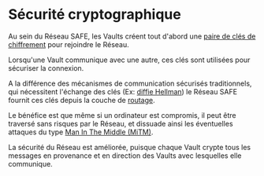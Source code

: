 # Sécurité cryptographique
Au sein du Réseau SAFE, les Vaults créent tout d'abord une [paire de clés de chiffrement](http://en.wikipedia.org/wiki/Public-key_cryptography) pour rejoindre le Réseau.

Lorsqu'une Vault communique avec une autre, ces clés sont utilisées pour sécuriser la connexion.

A la différence des mécanismes de communication sécurisés traditionnels, qui nécessitent l'échange des clés (Ex: [diffie Hellman](http://en.wikipedia.org/wiki/Diffie%E2%80%93Hellman_key_exchange)) le Réseau SAFE fournit ces clés depuis la couche de [routage](https://github.com/maidsafe/MaidSafe-Routing).

Le bénéfice est que même si un ordinateur est compromis, il peut être traversé sans risques par le Réseau, et dissuade ainsi les éventuelles attaques du type [Man In The Middle (MiTM)](http://en.wikipedia.org/wiki/Man-in-the-middle_attack).

La sécurité du Réseau est améliorée, puisque chaque Vault crypte tous les messages en provenance et en direction des Vaults avec lesquelles elle communique.
